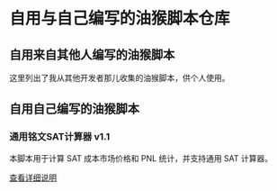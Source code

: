 # 自用与自己编写的油猴脚本仓库

## 自用来自其他人编写的油猴脚本

这里列出了我从其他开发者那儿收集的油猴脚本，供个人使用。

## 自用自己编写的油猴脚本

### 通用铭文SAT计算器 v1.1

本脚本用于计算 SAT 成本市场价格和 PNL 统计，并支持通用 SAT 计算器。

[查看详细说明](tampermonkeyScripts/UniversalSATCalculator/readme.md)